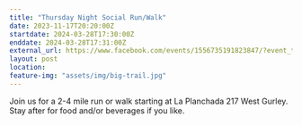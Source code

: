 ```yaml
---
title: "Thursday Night Social Run/Walk"
date: 2023-11-17T20:20:00Z
startdate: 2024-03-28T17:30:00Z
enddate: 2024-03-28T17:31:00Z
external_url: https://www.facebook.com/events/1556735191823847/?event_time_id=1556735195157180
layout: post
location: 
feature-img: "assets/img/big-trail.jpg"
---
```


Join us for a 2-4 mile run or walk starting at La Planchada 217 West Gurley. Stay after for food and/or beverages if you like. <br>
  <br>
  
